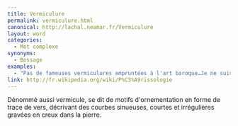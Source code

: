 ```yaml
---
title: Vermiculure
permalink: vermiculure.html
canonical: http://lachal.neamar.fr/Vermiculure
layout: word
categories:
  - Mot complexe
synonyms:
  - Bossage
examples:
  - "Pas de fameuses vermiculures empruntées à l'art baroque…Je ne suis pas sûr que tout le monde soit sensible à cet art prodromique !"
link: http://fr.wikipedia.org/wiki/P%C3%A9rissologie
---
```


Dénommé aussi vermicule, se dit de motifs d'ornementation en forme de trace de vers, décrivant des courbes sinueuses, courtes et irrégulières gravées en creux dans la pierre.

